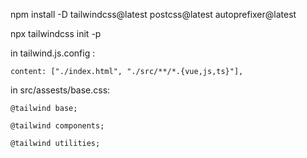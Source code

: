 npm install -D tailwindcss@latest postcss@latest autoprefixer@latest 

npx tailwindcss init -p

in tailwind.js.config :
```
content: ["./index.html", "./src/**/*.{vue,js,ts}"],
```

in src/assests/base.css:
```
@tailwind base;

@tailwind components;

@tailwind utilities;
```
